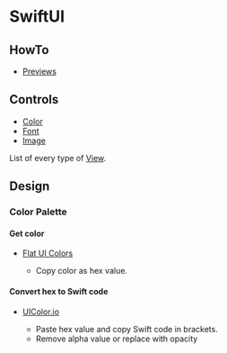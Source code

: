 # SwiftUI

## HowTo
*   [Previews](HowTo/Previews/README.md)

## Controls
*   [Color](Controls/Color/README.md)
*   [Font](Controls/Font/README.md)
*   [Image](Controls/Image/README.md)

List of every type of [View](https://developer.apple.com/documentation/swiftui/view).

## Design
### Color Palette
#### Get color
*   [Flat UI Colors](https://flatuicolors.com)

    *   Copy color as hex value.
    
#### Convert hex to Swift code
*   [UIColor.io](https://www.uicolor.io)
    
    *   Paste hex value and copy Swift code in brackets.
    *   Remove alpha value or replace with opacity   
